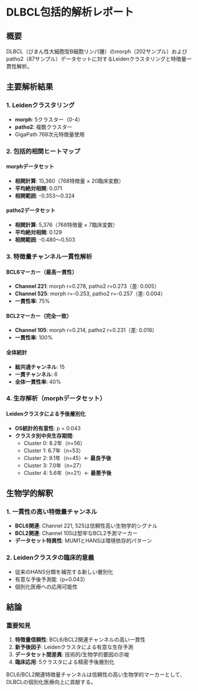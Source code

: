 # DLBCL包括的解析レポート

## 概要

DLBCL（びまん性大細胞型B細胞リンパ腫）のmorph（202サンプル）およびpatho2（87サンプル）データセットに対するLeidenクラスタリングと特徴量一貫性解析。

## 主要解析結果

### 1. Leidenクラスタリング
- **morph**: 5クラスター（0-4）
- **patho2**: 複数クラスター
- GigaPath 768次元特徴量使用

### 2. 包括的相関ヒートマップ

#### morphデータセット
- **相関計算**: 15,360（768特徴量 × 20臨床変数）
- **平均絶対相関**: 0.071
- **相関範囲**: -0.353〜0.324

#### patho2データセット
- **相関計算**: 5,376（768特徴量 × 7臨床変数）
- **平均絶対相関**: 0.129
- **相関範囲**: -0.480〜0.503

### 3. 特徴量チャンネル一貫性解析

#### BCL6マーカー（最高一貫性）
- **Channel 221**: morph r=0.278, patho2 r=0.273（差: 0.005）
- **Channel 525**: morph r=-0.253, patho2 r=-0.257（差: 0.004）
- **一貫性率**: 75%

#### BCL2マーカー（完全一致）
- **Channel 105**: morph r=0.214, patho2 r=0.231（差: 0.018）
- **一貫性率**: 100%

#### 全体統計
- **総共通チャンネル**: 15
- **一貫チャンネル**: 6
- **全体一貫性率**: 40%

### 4. 生存解析（morphデータセット）

#### Leidenクラスタによる予後層別化
- **OS統計的有意性**: p = 0.043
- **クラスタ別中央生存期間**:
  - Cluster 0: 8.2年（n=56）
  - Cluster 1: 6.7年（n=53）
  - Cluster 2: 9.1年（n=45）← **最良予後**
  - Cluster 3: 7.0年（n=27）
  - Cluster 4: 5.6年（n=21）← **最悪予後**

## 生物学的解釈

### 1. 一貫性の高い特徴量チャンネル
- **BCL6関連**: Channel 221, 525は信頼性高い生物学的シグナル
- **BCL2関連**: Channel 105は堅牢なBCL2予測マーカー
- **データセット特異性**: MUM1とHANSは環境依存的パターン

### 2. Leidenクラスタの臨床的意義
- 従来のHANS分類を補完する新しい層別化
- 有意な予後予測能（p=0.043）
- 個別化医療への応用可能性

## 結論

### 重要知見
1. **特徴量信頼性**: BCL6/BCL2関連チャンネルの高い一貫性
2. **新予後因子**: Leidenクラスタによる有意な生存予測
3. **データセット間差異**: 技術的/生物学的要因の示唆
4. **臨床応用**: 5クラスタによる精密予後層別化

BCL6/BCL2関連特徴量チャンネルは信頼性の高い生物学的マーカーとして、DLBCLの個別化医療向上に貢献する。
